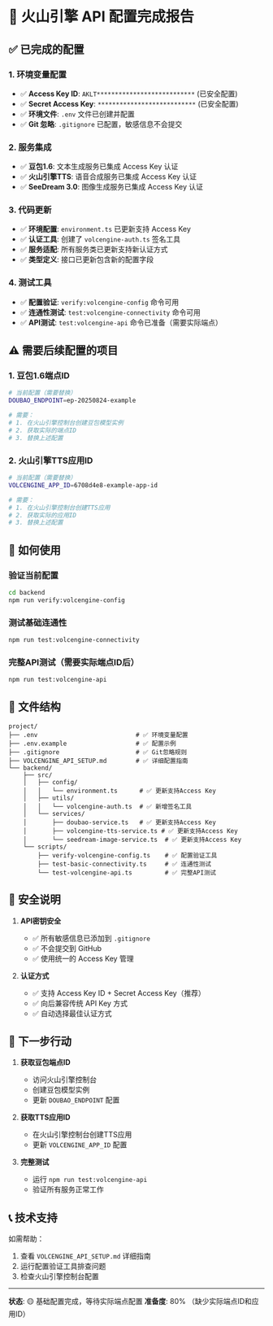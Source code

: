 # 🎉 火山引擎 API 配置完成报告

## ✅ 已完成的配置

### 1. 环境变量配置
- ✅ **Access Key ID**: `AKLT***************************` (已安全配置)
- ✅ **Secret Access Key**: `***************************` (已安全配置)
- ✅ **环境文件**: `.env` 文件已创建并配置
- ✅ **Git 忽略**: `.gitignore` 已配置，敏感信息不会提交

### 2. 服务集成
- ✅ **豆包1.6**: 文本生成服务已集成 Access Key 认证
- ✅ **火山引擎TTS**: 语音合成服务已集成 Access Key 认证  
- ✅ **SeeDream 3.0**: 图像生成服务已集成 Access Key 认证

### 3. 代码更新
- ✅ **环境配置**: `environment.ts` 已更新支持 Access Key
- ✅ **认证工具**: 创建了 `volcengine-auth.ts` 签名工具
- ✅ **服务适配**: 所有服务类已更新支持新认证方式
- ✅ **类型定义**: 接口已更新包含新的配置字段

### 4. 测试工具
- ✅ **配置验证**: `verify:volcengine-config` 命令可用
- ✅ **连通性测试**: `test:volcengine-connectivity` 命令可用
- ✅ **API测试**: `test:volcengine-api` 命令已准备（需要实际端点）

## ⚠️ 需要后续配置的项目

### 1. 豆包1.6端点ID
```bash
# 当前配置（需要替换）
DOUBAO_ENDPOINT=ep-20250824-example

# 需要：
# 1. 在火山引擎控制台创建豆包模型实例
# 2. 获取实际的端点ID
# 3. 替换上述配置
```

### 2. 火山引擎TTS应用ID
```bash
# 当前配置（需要替换）
VOLCENGINE_APP_ID=6708d4e8-example-app-id

# 需要：
# 1. 在火山引擎控制台创建TTS应用
# 2. 获取实际的应用ID
# 3. 替换上述配置
```

## 🚀 如何使用

### 验证当前配置
```bash
cd backend
npm run verify:volcengine-config
```

### 测试基础连通性
```bash
npm run test:volcengine-connectivity
```

### 完整API测试（需要实际端点ID后）
```bash
npm run test:volcengine-api
```

## 📁 文件结构

```
project/
├── .env                           # ✅ 环境变量配置
├── .env.example                   # ✅ 配置示例
├── .gitignore                     # ✅ Git忽略规则
├── VOLCENGINE_API_SETUP.md        # ✅ 详细配置指南
└── backend/
    ├── src/
    │   ├── config/
    │   │   └── environment.ts      # ✅ 更新支持Access Key
    │   ├── utils/
    │   │   └── volcengine-auth.ts  # ✅ 新增签名工具
    │   └── services/
    │       ├── doubao-service.ts   # ✅ 更新支持Access Key
    │       ├── volcengine-tts-service.ts # ✅ 更新支持Access Key
    │       └── seedream-image-service.ts  # ✅ 更新支持Access Key
    └── scripts/
        ├── verify-volcengine-config.ts    # ✅ 配置验证工具
        ├── test-basic-connectivity.ts     # ✅ 连通性测试
        └── test-volcengine-api.ts         # ✅ 完整API测试
```

## 🔐 安全说明

1. **API密钥安全**
   - ✅ 所有敏感信息已添加到 `.gitignore`
   - ✅ 不会提交到 GitHub
   - ✅ 使用统一的 Access Key 管理

2. **认证方式**
   - ✅ 支持 Access Key ID + Secret Access Key（推荐）
   - ✅ 向后兼容传统 API Key 方式
   - ✅ 自动选择最佳认证方式

## 🎯 下一步行动

1. **获取豆包端点ID**
   - 访问火山引擎控制台
   - 创建豆包模型实例
   - 更新 `DOUBAO_ENDPOINT` 配置

2. **获取TTS应用ID**
   - 在火山引擎控制台创建TTS应用
   - 更新 `VOLCENGINE_APP_ID` 配置

3. **完整测试**
   - 运行 `npm run test:volcengine-api`
   - 验证所有服务正常工作

## 📞 技术支持

如需帮助：
1. 查看 `VOLCENGINE_API_SETUP.md` 详细指南
2. 运行配置验证工具排查问题
3. 检查火山引擎控制台配置

---

**状态**: 🟡 基础配置完成，等待实际端点配置
**准备度**: 80% （缺少实际端点ID和应用ID）